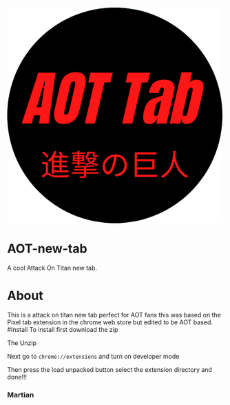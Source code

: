 ![AOT new tab](assets/icon.png)
# AOT-new-tab
A cool Attack On Titan new tab.
# About 
This is a attack on titan new tab perfect for AOT fans this was based on the Pixel tab extension in the chrome web store but edited to be AOT based.
#Install
To install first download the zip

The Unzip

Next go to ```chrome://extensions``` and turn on developer mode

Then press the load unpacked button select the extension directory and done!!!

### Martian
